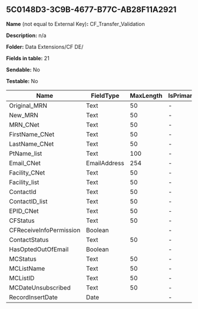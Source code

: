 ## 5C0148D3-3C9B-4677-B77C-AB28F11A2921

**Name** (not equal to External Key)**:** CF_Transfer_Validation

**Description:** n/a

**Folder:** Data Extensions/CF DE/

**Fields in table:** 21

**Sendable:** No

**Testable:** No

| Name | FieldType | MaxLength | IsPrimaryKey | IsNullable | DefaultValue |
| --- | --- | --- | --- | --- | --- |
| Original_MRN | Text | 50 | - | + |  |
| New_MRN | Text | 50 | - | + |  |
| MRN_CNet | Text | 50 | - | + |  |
| FirstName_CNet | Text | 50 | - | + |  |
| LastName_CNet | Text | 50 | - | + |  |
| PtName_list | Text | 100 | - | + |  |
| Email_CNet | EmailAddress | 254 | - | + |  |
| Facility_CNet | Text | 50 | - | + |  |
| Facility_list | Text | 50 | - | + |  |
| ContactId | Text | 50 | - | + |  |
| ContactID_list | Text | 50 | - | + |  |
| EPID_CNet | Text | 50 | - | + |  |
| CFStatus | Text | 50 | - | + |  |
| CFReceiveInfoPermission | Boolean |  | - | + |  |
| ContactStatus | Text | 50 | - | + |  |
| HasOptedOutOfEmail | Boolean |  | - | + |  |
| MCStatus | Text | 50 | - | + |  |
| MCListName | Text | 50 | - | + |  |
| MCListID | Text | 50 | - | + |  |
| MCDateUnsubscribed | Text | 50 | - | + |  |
| RecordInsertDate | Date |  | - | + | GetDate() |
